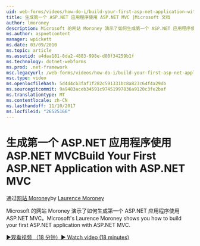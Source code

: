 ```yaml
---
uid: web-forms/videos/how-do-i/build-your-first-asp-net-application-with-asp-net-mvc
title: 生成第一个 ASP.NET 应用程序使用 ASP.NET MVC |Microsoft 文档
author: lmoroney
description: Microsoft 的网站 Moroney 演示了如何生成第一个 ASP.NET 应用程序使用 ASP.NET MVC。
ms.author: aspnetcontent
manager: wpickett
ms.date: 03/09/2010
ms.topic: article
ms.assetid: a4daa181-8da2-4883-998e-d08f34259b1f
ms.technology: dotnet-webforms
ms.prod: .net-framework
msc.legacyurl: /web-forms/videos/how-do-i/build-your-first-asp-net-application-with-asp-net-mvc
msc.type: video
ms.openlocfilehash: 5d4d4cb3faf1f282c591331bc8a823c64f4a29db
ms.sourcegitcommit: 9a9483aceb34591c97451997036a9120c3fe2baf
ms.translationtype: MT
ms.contentlocale: zh-CN
ms.lasthandoff: 11/10/2017
ms.locfileid: "26525166"
---
```

<a name="build-your-first-aspnet-application-with-aspnet-mvc"></a><span data-ttu-id="3f37b-103">生成第一个 ASP.NET 应用程序使用 ASP.NET MVC</span><span class="sxs-lookup"><span data-stu-id="3f37b-103">Build Your First ASP.NET Application with ASP.NET MVC</span></span>
====================
<span data-ttu-id="3f37b-104">通过[网站 Moroney](https://github.com/lmoroney)</span><span class="sxs-lookup"><span data-stu-id="3f37b-104">by [Laurence Moroney](https://github.com/lmoroney)</span></span>

<span data-ttu-id="3f37b-105">Microsoft 的网站 Moroney 演示了如何生成第一个 ASP.NET 应用程序使用 ASP.NET MVC。</span><span class="sxs-lookup"><span data-stu-id="3f37b-105">Microsoft's Laurence Moroney shows you how to build your first ASP.NET application with ASP.NET MVC.</span></span>

[<span data-ttu-id="3f37b-106">&#9654;观看视频 （18 分钟）</span><span class="sxs-lookup"><span data-stu-id="3f37b-106">&#9654; Watch video (18 minutes)</span></span>](https://channel9.msdn.com/Blogs/ASP-NET-Site-Videos/build-your-first-asp-net-application-with-asp-net-mvc)
